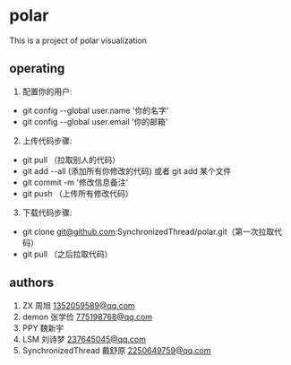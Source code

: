﻿# polar
This is a project of polar visualization

## operating
1. 配置你的用户:
- git config --global user.name '你的名字'
- git config --global user.email '你的邮箱'
2. 上传代码步骤:
- git pull （拉取别人的代码）
- git add --all (添加所有你修改的代码) 或者 git add 某个文件
- git commit -m '修改信息备注'
- git push （上传所有修改代码）
3. 下载代码步骤:
- git clone git@github.com:SynchronizedThread/polar.git（第一次拉取代码）
- git pull （之后拉取代码）

## authors
1. ZX 周旭 1352059589@qq.com
2. demon 张学俭 775198768@qq.com
3. PPY 魏新宇
4. LSM 刘诗梦 237645045@qq.com
5. SynchronizedThread 戴舒原 2250649759@qq.com

